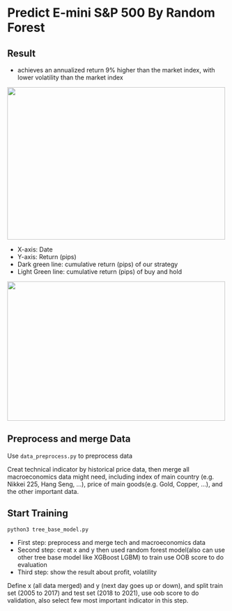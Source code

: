 # Predict E-mini S&P 500 By Random Forest

## Result
* achieves an annualized return 9% higher than the market index, with lower volatility than the market index  
<img src="https://github.com/AndyFanChen/SP500_Random_Forest_Predict/blob/main/Profit_Plot.png" width="500" height="350">

* X-axis: Date  
* Y-axis: Return (pips)  
* Dark green line: cumulative return (pips) of our strategy  
* Light Green line: cumulative return (pips) of buy and hold

<img src="https://github.com/AndyFanChen/SP500_Random_Forest_Predict/blob/main/Return_Table.png" width="500" height="320">

## Preprocess and merge Data

Use `data_preprocess.py` to preprocess data

Creat technical indicator by historical price data, then merge all macroeconomics data might need, including index of main country (e.g. Nikkei 225, Hang Seng, ...), price of main goods(e.g. Gold, Copper, ...), and the other important data. 


## Start Training
`python3 tree_base_model.py`

* First step: preprocess and merge tech and macroeconomics data
* Second step: creat x and y then used random forest model(also can use other tree base model like XGBoost LGBM) to train use OOB score to do evaluation
* Third step: show the result about profit, volatility

Define x (all data merged) and y (next day goes up or down), and split train set (2005 to 2017) and test set (2018 to 2021), use oob score to do validation, also select few most important indicator in this step.










